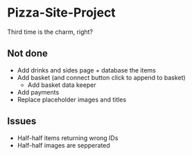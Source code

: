 # Pizza-Site-Project
Third time is the charm, right?

## Not done
- Add drinks and sides page + database the items
- Add basket (and connect button click to append to basket)
    - Add basket data keeper
- Add payments
- Replace placeholder images and titles

## Issues
- Half-half items returning wrong IDs
- Half-half images are sepperated
